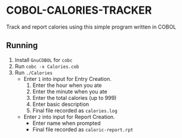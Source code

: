 # COBOL-CALORIES-TRACKER
Track and report calories using this simple program written in COBOL

## Running
1. Install `GnuCOBOL` for `cobc`
1. Run `cobc -x Calories.cob`
1. Run `./Calories`
    * Enter `1` into input for Entry Creation.
        1. Enter the hour when you ate
        1. Enter the minute when you ate
        1. Enter the total calories (up to 999)
        1. Enter basic description
        1. Final file recorded as `calories.log`
    * Enter `2` into input for Report Creation.
        * Enter name when prompted
        * Final file recorded as `caloric-report.rpt` 